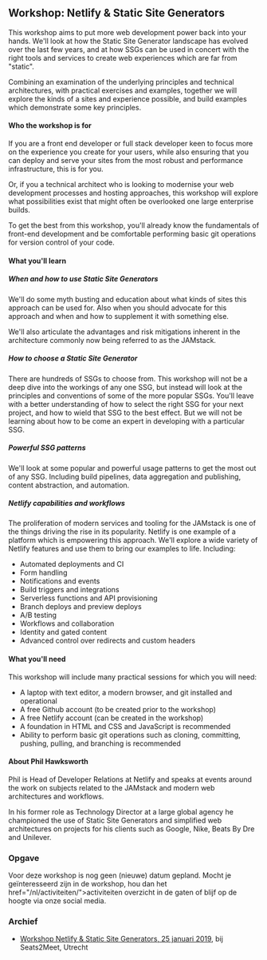 <h2>Workshop: Netlify &amp; Static Site Generators</h2>
<p>This workshop aims to put more web development power back into your hands. We'll look at how the Static Site Generator landscape has evolved over the last few years, and at how SSGs can be used in concert with the right tools and services to create web experiences which are far from &quot;static&quot;.</p>
<p>Combining an examination of the underlying principles and technical architectures, with practical exercises and examples, together we will explore the kinds of a sites and experience possible, and build examples which demonstrate some key principles.</p>
<h4>Who the workshop is for</h4>
<p>If you are a front end developer or full stack developer keen to focus more on the experience you create for your users, while also ensuring that you can deploy and serve your sites from the most robust and performance infrastructure, this is for you.</p>
<p>Or, if you a technical architect who is looking to modernise your web development processes and hosting approaches, this workshop will explore what possibilities exist that might often be overlooked one large enterprise builds.</p>
<p>To get the best from this workshop, you'll already know the fundamentals of front-end development and be comfortable  performing basic git operations for version control of your code.</p>
<h4>What you'll learn</h4>
<h5>When and how to use Static Site Generators</h5>
<p>We'll do some myth busting and education about what kinds of sites this approach can be used for. Also when you should advocate for this approach and when and how to supplement it with something else.</p>
<p>We'll also articulate the advantages and risk mitigations inherent in the architecture commonly now being referred to as the JAMstack.</p>
<h5>How to choose a Static Site Generator</h5>
<p>There are hundreds of SSGs to choose from. This workshop will not be a deep dive into the workings of any one SSG, but instead will look at the principles and conventions of some of the more popular SSGs. You'll leave with a better understanding of how to select the right SSG for your next project, and how to wield that SSG to the best effect. But we will not be learning about how to be come an expert in developing with a particular SSG.</p>
<h5>Powerful SSG patterns</h5>
<p>We'll look at some popular and powerful usage patterns to get the most out of any SSG. Including build pipelines, data aggregation and publishing, content abstraction, and automation.</p>
<h5>Netlify capabilities and workflows</h5>
<p>The proliferation of modern services and tooling for the JAMstack is one of the things driving the rise in its popularity. Netlify is one example of a platform which is empowering this approach. We'll explore a wide variety of Netlify features and use them to bring our examples to life. Including:</p>
<ul>
<li>Automated deployments and CI</li>
<li>Form handling</li>
<li>Notifications and events</li>
<li>Build triggers and integrations</li>
<li>Serverless functions and API provisioning</li>
<li>Branch deploys and preview deploys</li>
<li>A/B testing</li>
<li>Workflows and collaboration</li>
<li>Identity and gated content</li>
<li>Advanced control over redirects and custom headers</li>
</ul>
<h4>What you'll need</h4>
<p>This workshop will include many practical sessions for which you will need:</p>
<ul>
<li>A laptop with text editor, a modern browser, and git installed and operational</li>
<li>A free Github account (to be created prior to the workshop)</li>
<li>A free Netlify account (can be created in the workshop)</li>
<li>A foundation in HTML and CSS and JavaScript is recommended</li>
<li>Ability to perform basic git operations such as cloning, committing, pushing, pulling, and branching is recommended</li>
</ul>
<h4>About Phil Hawksworth</h4>
<p>Phil is Head of Developer Relations at Netlify and speaks at events around the work on subjects related to the JAMstack and modern web architectures and workflows.</p>
<p>In his former role as Technology Director at a large global agency he championed the use of Static Site Generators and simplified web architectures on projects for his clients such as Google, Nike, Beats By Dre and Unilever.</p>
<h3>Opgave</h3>
<p>Voor deze workshop is nog geen (nieuwe) datum gepland. Mocht je geïnteresseerd zijn in de workshop, hou dan het href="/nl/activiteiten/">activiteiten overzicht</a> in de gaten of blijf op de hoogte via onze social media.</p>
<h3>Archief</h3>
<ul>
<li><a href="/nl/workshops-archief/workshop-netlify-static-site-generators/workshop-netlify-static-site-generators-25-januari-2019">Workshop Netlify & Static Site Generators, 25 januari 2019</a>, bij Seats2Meet, Utrecht</li>
</ul>
